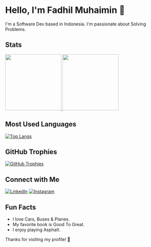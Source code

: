 # Hello, I'm Fadhil Muhaimin 👋

I'm a Software Dev based in Indonesia. I'm passionate about Solving Problems.

<a><h2>Stats</h2></a>
<p align="left">
<a href="https://github.com/fadhilmuhaimin">
  <img height="180em" src="https://github-readme-stats-eight-theta.vercel.app/api?username=fadhilmuhaimin&show_icons=true&theme=algolia&include_all_commits=true&count_private=true"/>
  <img height="180em" src="https://github-readme-stats-eight-theta.vercel.app/api/top-langs/?username=fadhilmuhaimin&layout=compact&langs_count=8&theme=algolia"/>
</a>
</p>

## Most Used Languages

[![Top Langs](https://github-readme-stats.vercel.app/api/top-langs/?username=fadhilmuhaimin&layout=compact&theme=radical)](https://github.com/fadhilmuhaimin)

## GitHub Trophies

[![GitHub Trophies](https://github-profile-trophy.vercel.app/?username=fadhilmuhaimin&theme=radical)](https://github.com/fadhilmuhaimin)

## Connect with Me

[![LinkedIn](https://img.shields.io/badge/LinkedIn-0077B5?style=for-the-badge&logo=linkedin&logoColor=white)](https://www.linkedin.com/in/fadhil-muhaimin88/)
[![Instagram](https://img.shields.io/badge/Instagram-E4405F?style=for-the-badge&logo=instagram&logoColor=white)](https://www.instagram.com/autodhil/)

## Fun Facts

- I love Cars, Buses & Planes.
- My favorite book is Good To Great.
- I enjoy playing Asphalt.

Thanks for visiting my profile! 🌟

